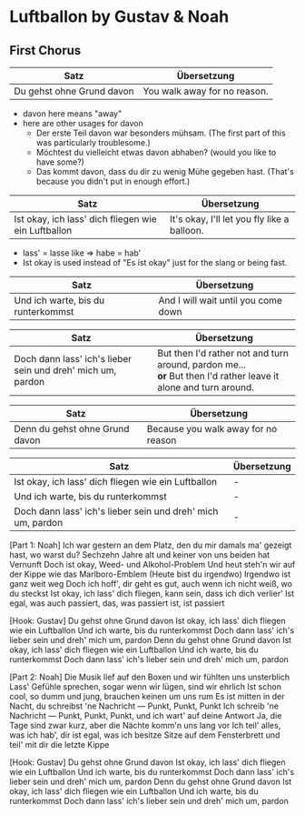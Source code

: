 # Luftballon by Gustav & Noah

## First Chorus

|Satz|Übersetzung|
|---|---|
|Du gehst ohne Grund davon |You walk away for no reason.|

 
- davon here means "away"
- here are other usages for davon 
    - Der erste Teil davon war besonders mühsam. (The first part of this was particularly troublesome.)
    - Möchtest du vielleicht etwas davon abhaben? (would you like to have some?)
    - Das kommt davon, dass du dir zu wenig Mühe gegeben hast. (That's because you didn't put in enough effort.)

|Satz|Übersetzung|
|---|---|
|Ist okay, ich lass' dich fliegen wie ein Luftballon| It's okay, I'll let you fly like a balloon.| 


- lass' = lasse like => habe = hab'
- Ist okay is used instead of "Es ist okay" just for the slang or being fast.

|Satz|Übersetzung|
|---|---|
|Und ich warte, bis du runterkommst|And I will wait until you come down |

|Satz|Übersetzung|
|---|---|
|Doch dann lass' ich's lieber sein und dreh' mich um, pardon|But then I'd rather not and turn around, pardon me... <br> **or** But then I'd rather leave it alone and turn around.|

|Satz|Übersetzung|
|---|---|
|Denn du gehst ohne Grund davon| Because you walk away for no reason|

|Satz|Übersetzung|
|---|---|
|Ist okay, ich lass' dich fliegen wie ein Luftballon|-|
|Und ich warte, bis du runterkommst|-|
|Doch dann lass' ich's lieber sein und dreh' mich um, pardon|-|

[Part 1: Noah]
Ich war gestern an dem Platz, den du mir damals ma' gezeigt hast, wo warst du?
Sechzehn Jahre alt und keiner von uns beiden hat Vernunft
Doch ist okay, Weed- und Alkohol-Problem
Und heut steh'n wir auf dеr Kippe wie das Marlboro-Emblem
(Hеute bist du irgendwo) Irgendwo ist ganz weit weg
Doch ich hoff', dir geht es gut, auch wenn ich nicht weiß, wo du steckst
Ist okay, ich lass' dich fliegen, kann sein, dass ich dich verlier'
Ist egal, was auch passiert, das, was passiert ist, ist passiert

[Hook: Gustav]
Du gehst ohne Grund davon
Ist okay, ich lass' dich fliegen wie ein Luftballon
Und ich warte, bis du runterkommst
Doch dann lass' ich's lieber sein und dreh' mich um, pardon
Denn du gehst ohne Grund davon
Ist okay, ich lass' dich fliegen wie ein Luftballon
Und ich warte, bis du runterkommst
Doch dann lass' ich's lieber sein und dreh' mich um, pardon

[Part 2: Noah]
Die Musik lief auf den Boxen und wir fühlten uns unsterblich
Lass' Gefühle sprechen, sogar wenn wir lügen, sind wir ehrlich
Ist schon cool, so dumm und jung, brauchen keinen um uns rum
Es ist mitten in der Nacht, du schreibst 'ne Nachricht — Punkt, Punkt, Punkt
Ich schreib 'ne Nachricht — Punkt, Punkt, Punkt, und ich wart' auf deine Antwort
Ja, die Tage sind zwar kurz, aber die Nächte komm'n uns lang vor
Ich teil' alles, was ich hab', dir ist egal, was ich besitze
Sitze auf dem Fensterbrett und teil' mit dir die letzte Kippe

[Hook: Gustav]
Du gehst ohne Grund davon
Ist okay, ich lass' dich fliegen wie ein Luftballon
Und ich warte, bis du runterkommst
Doch dann lass' ich's lieber sein und dreh' mich um, pardon
Denn du gehst ohne Grund davon
Ist okay, ich lass' dich fliegen wie ein Luftballon
Und ich warte, bis du runterkommst
Doch dann lass' ich's lieber sein und dreh' mich um, pardon